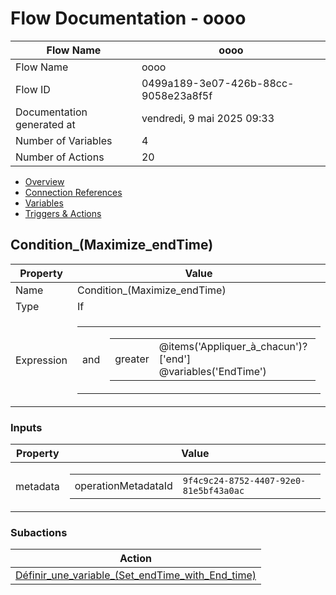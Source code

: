 ﻿# Flow Documentation \- oooo

| Flow Name                  | oooo                                     |
| -------------------------- | ---------------------------------------- |
| Flow Name                  | oooo                                     |
| Flow ID                    | 0499a189\-3e07\-426b\-88cc\-9058e23a8f5f |
| Documentation generated at | vendredi, 9 mai 2025 09:33               |
| Number of Variables        | 4                                        |
| Number of Actions          | 20                                       |

- [Overview](../index-oooo.md)
- [Connection References](../connections-oooo.md)
- [Variables](../variables-oooo.md)
- [Triggers & Actions](../triggersactions-oooo.md)

## Condition\_(Maximize\_endTime)

| Property   | Value                                                                                                                                                             |
| ---------- | ----------------------------------------------------------------------------------------------------------------------------------------------------------------- |
| Name       | Condition\_(Maximize\_endTime)                                                                                                                                    |
| Type       | If                                                                                                                                                                |
| Expression | <table><tr><td>and</td><td><table><tr><td>greater</td><td>@items('Appliquer_à_chacun')?['end']<br/>@variables('EndTime')<br/></td></tr></table></td></tr></table> |

### Inputs

| Property | Value                                                                                               |
| -------- | --------------------------------------------------------------------------------------------------- |
| metadata | <table><tr><td>operationMetadataId</td><td>`9f4c9c24-8752-4407-92e0-81e5bf43a0ac`</td></tr></table> |

### Subactions

| Action                                                                                                              |
| ------------------------------------------------------------------------------------------------------------------- |
| [Définir\_une\_variable\_(Set\_endTime\_with\_End\_time)](Definir_une_variable_(Set_endTime_with_End_time)-oooo.md) |
